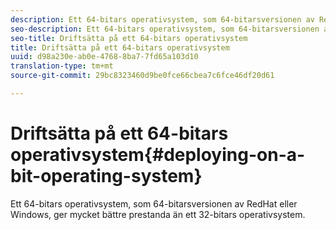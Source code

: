 ```yaml
---
description: Ett 64-bitars operativsystem, som 64-bitarsversionen av RedHat eller Windows, ger mycket bättre prestanda än ett 32-bitars operativsystem.
seo-description: Ett 64-bitars operativsystem, som 64-bitarsversionen av RedHat eller Windows, ger mycket bättre prestanda än ett 32-bitars operativsystem.
seo-title: Driftsätta på ett 64-bitars operativsystem
title: Driftsätta på ett 64-bitars operativsystem
uuid: d98a230e-ab0e-4768-8ba7-7fd65a103d10
translation-type: tm+mt
source-git-commit: 29bc8323460d9be0fce66cbea7c6fce46df20d61

---
```



# Driftsätta på ett 64-bitars operativsystem{#deploying-on-a-bit-operating-system}

Ett 64-bitars operativsystem, som 64-bitarsversionen av RedHat eller Windows, ger mycket bättre prestanda än ett 32-bitars operativsystem.

